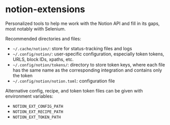 # notion-extensions

Personalized tools to help me work with the Notion API and fill in its gaps, most notably wiith Selenium.

Recommended directories and files:

* `~/.cache/notion/`: store for status-tracking files and logs
* `~/.config/notion/`: user-specific configuration, especially token tokens, URLS, block IDs, xpaths, etc.
* `~/.config/notion/tokens/`: directory to store token keys, where each file has the same name as the corresponding integration and contains only the token
* `~/.config/notion/notion.toml`: configuration file

Alternative config, recipe, and token token files can be given with environment variables:

* `NOTION_EXT_CONFIG_PATH`
* `NOTION_EXT_RECIPE_PATH`
* `NOTION_EXT_TOKEN_PATH`

